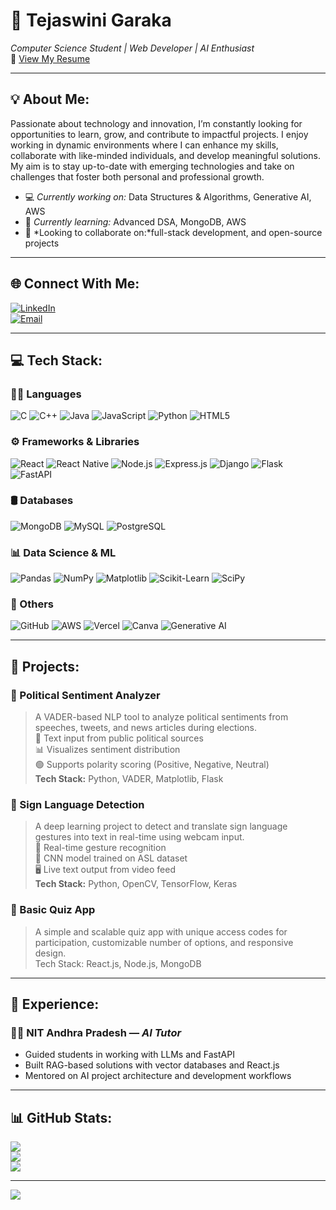 # 💫 Tejaswini Garaka  
*Computer Science Student | Web Developer | AI Enthusiast*  
📄 [View My Resume](https://your-resume-link.com) <!-- Replace with actual resume URL -->

---

## 💡 About Me:
Passionate about technology and innovation, I’m constantly looking for opportunities to learn, grow, and contribute to impactful projects. I enjoy working in dynamic environments where I can enhance my skills, collaborate with like-minded individuals, and develop meaningful solutions. My aim is to stay up-to-date with emerging technologies and take on challenges that foster both personal and professional growth.

- 💻 *Currently working on:* Data Structures & Algorithms, Generative AI, AWS  
- 🌱 *Currently learning:* Advanced DSA, MongoDB, AWS  
- 🔭 *Looking to collaborate on:*full-stack development, and open-source projects

---

## 🌐 Connect With Me:
[![LinkedIn](https://img.shields.io/badge/LinkedIn-%230077B5.svg?logo=linkedin&logoColor=white)](https://www.linkedin.com/in/tejaswini-garaka-0638a234a/)  
[![Email](https://img.shields.io/badge/Email-D14836?logo=gmail&logoColor=white)](mailto:garakatejaswini@gmail.com)

---

## 💻 Tech Stack:

### 👩‍💻 Languages
![C](https://img.shields.io/badge/C-%2300599C.svg?style=for-the-badge&logo=c&logoColor=white)
![C++](https://img.shields.io/badge/C++-%2300599C.svg?style=for-the-badge&logo=c%2B%2B&logoColor=white)
![Java](https://img.shields.io/badge/Java-%23ED8B00.svg?style=for-the-badge&logo=java&logoColor=white)
![JavaScript](https://img.shields.io/badge/JavaScript-%23323330.svg?style=for-the-badge&logo=javascript&logoColor=%23F7DF1E)
![Python](https://img.shields.io/badge/Python-3670A0?style=for-the-badge&logo=python&logoColor=ffdd54)
![HTML5](https://img.shields.io/badge/HTML5-%23E34F26.svg?style=for-the-badge&logo=html5&logoColor=white)

### ⚙ Frameworks & Libraries
![React](https://img.shields.io/badge/React-%2320232a.svg?style=for-the-badge&logo=react&logoColor=%2361DAFB)
![React Native](https://img.shields.io/badge/React_Native-%2320232a.svg?style=for-the-badge&logo=react&logoColor=%2361DAFB)
![Node.js](https://img.shields.io/badge/Node.js-6DA55F?style=for-the-badge&logo=node.js&logoColor=white)
![Express.js](https://img.shields.io/badge/Express.js-%23404d59.svg?style=for-the-badge&logo=express&logoColor=%2361DAFB)
![Django](https://img.shields.io/badge/Django-%23092E20.svg?style=for-the-badge&logo=django&logoColor=white)
![Flask](https://img.shields.io/badge/Flask-%23000.svg?style=for-the-badge&logo=flask&logoColor=white)
![FastAPI](https://img.shields.io/badge/FastAPI-005571?style=for-the-badge&logo=fastapi&logoColor=white)

### 🛢 Databases
![MongoDB](https://img.shields.io/badge/MongoDB-%234ea94b.svg?style=for-the-badge&logo=mongodb&logoColor=white)
![MySQL](https://img.shields.io/badge/MySQL-4479A1.svg?style=for-the-badge&logo=mysql&logoColor=white)
![PostgreSQL](https://img.shields.io/badge/PostgreSQL-%23316192.svg?style=for-the-badge&logo=postgresql&logoColor=white)

### 📊 Data Science & ML
![Pandas](https://img.shields.io/badge/Pandas-%23150458.svg?style=for-the-badge&logo=pandas&logoColor=white)
![NumPy](https://img.shields.io/badge/NumPy-%23013243.svg?style=for-the-badge&logo=numpy&logoColor=white)
![Matplotlib](https://img.shields.io/badge/Matplotlib-%23ffffff.svg?style=for-the-badge&logo=matplotlib&logoColor=black)
![Scikit-Learn](https://img.shields.io/badge/Scikit--Learn-%23F7931E.svg?style=for-the-badge&logo=scikit-learn&logoColor=white)
![SciPy](https://img.shields.io/badge/SciPy-%230C55A5.svg?style=for-the-badge&logo=scipy&logoColor=white)

### 🧰 Others
![GitHub](https://img.shields.io/badge/GitHub-%23121011.svg?style=for-the-badge&logo=github&logoColor=white)
![AWS](https://img.shields.io/badge/AWS-%23FF9900.svg?style=for-the-badge&logo=amazon-aws&logoColor=white)
![Vercel](https://img.shields.io/badge/Vercel-%23000000.svg?style=for-the-badge&logo=vercel&logoColor=white)
![Canva](https://img.shields.io/badge/Canva-%2300C4CC.svg?style=for-the-badge&logo=canva&logoColor=white)
![Generative AI](https://img.shields.io/badge/GenAI-%2300C4CC.svg?style=for-the-badge&logo=OpenAI&logoColor=white)

---

## 📂 Projects:

### 🔹 Political Sentiment Analyzer  
> A VADER-based NLP tool to analyze political sentiments from speeches, tweets, and news articles during elections.  
> 🧾 Text input from public political sources  
> 📊 Visualizes sentiment distribution  
> 🟢 Supports polarity scoring (Positive, Negative, Neutral)  
> **Tech Stack:** Python, VADER, Matplotlib, Flask  

### 🔹 Sign Language Detection  
> A deep learning project to detect and translate sign language gestures into text in real-time using webcam input.  
> 🤟 Real-time gesture recognition  
> 🧠 CNN model trained on ASL dataset  
> 🖥️ Live text output from video feed  
> **Tech Stack:** Python, OpenCV, TensorFlow, Keras  

### 🔹 Basic Quiz App
> A simple and scalable quiz app with unique access codes for participation, customizable number of options, and responsive design.  
> Tech Stack: React.js, Node.js, MongoDB

---

## 💼 Experience:

### 🧑‍🏫 NIT Andhra Pradesh — *AI Tutor*
- Guided students in working with LLMs and FastAPI
- Built RAG-based solutions with vector databases and React.js
- Mentored on AI project architecture and development workflows

---

## 📊 GitHub Stats:
![](https://github-readme-stats.vercel.app/api?username=Tejaswini-23&theme=dark&hide_border=false&include_all_commits=false&count_private=false)<br/>
![](https://nirzak-streak-stats.vercel.app/?user=Tejaswini-23&theme=dark&hide_border=false)<br/>
![](https://github-readme-stats.vercel.app/api/top-langs/?username=Tejaswini-23&theme=dark&hide_border=false&include_all_commits=false&count_private=false&layout=compact)

---

[![](https://visitcount.itsvg.in/api?id=Tejaswini-23&icon=0&color=0)](https://visitcount.itsvg.in)

<!-- Profile generated using GPRM ( https://gprm.itsvg.in ) -->
